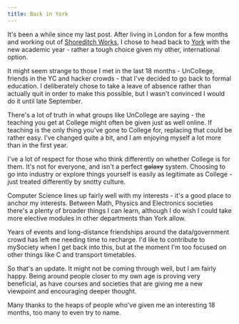 ```yaml
---
title: Back in York
---
```

It's been a while since my last post. After living in London for a few months and working out of [Shoreditch Works](http://shoreditchworks.com), I chose to head back to [York](http://www.cs.york.ac.uk) with the new academic year - rather a tough choice given my other, international option.
<!--more-->

It might seem strange to those I met in the last 18 months - UnCollege, friends in the YC and hacker crowds - that I've decided to go back to formal education. I deliberately chose to take a leave of absence rather than actually quit in order to make this possible, but I wasn't convinced I would do it until late September.

There's a lot of truth in what groups like UnCollege are saying - the teaching you get at College might often be given just as well online. If teaching is the only thing you've gone to College for, replacing that could be rather easy. I've changed quite a bit, and I am enjoying myself a lot more than in the first year.

I've a lot of respect for those who think differently on whether College is for them. It's not for everyone, and isn't a perfect <s>galaxy</s> system. Choosing to go into industry or explore things yourself is easily as legitimate as College - just treated differently by snotty culture.

Computer Science lines up fairly well with my interests - it's a good place to anchor my interests. Between Math, Physics and Electronics societies there's a plenty of broader things I can learn, although I do wish I could take more elective modules in other departments than York allow.

Years of events and long-distance friendships around the data/government crowd has left me needing time to recharge. I'd like to contribute to mySociety when I get back into this, but at the moment I'm too focused on other things like C and transport timetables.

<!--I've slowly become aware of tragedies littering some areas around hacking and governance. I'd be lying if I said it wasn't unnerving to realise how simple SQL Injections or a scraping bot can make areas of government determined to ruin your life. I'm hoping to chat a lot more about this come December at [30C3](https://events.ccc.de/congress/2013/) in Hamburg - hope to see you there.-->

So that's an update. It might not be coming through well, but I am fairly happy. Being around people closer to my own age is proving very beneficial, as have courses and societies that are giving me a new viewpoint and encouraging deeper thought.

Many thanks to the heaps of people who've given me an interesting 18 months, too many to even try to name.

